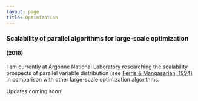 ```yaml
---
layout: page
title: Optimization
---
```


### Scalability of parallel algorithms for large-scale optimization
#### (2018)

I am currently at Argonne National Laboratory researching the scalability prospects of parallel variable distribution (see [Ferris & Mangasarian, 1994](https://epubs.siam.org/doi/abs/10.1137/0804047)) in comparison with other large-scale optimization algorithms.

Updates coming soon!
